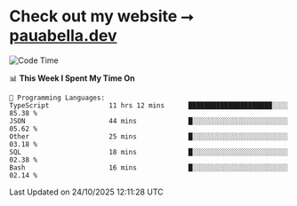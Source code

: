 # Check out my website ⭢ [pauabella.dev](https://pauabella.dev)

<!--START_SECTION:waka-->
![Code Time](http://img.shields.io/badge/Code%20Time-4%2C922%20hrs%2053%20mins-blue)

📊 **This Week I Spent My Time On** 

```text
💬 Programming Languages: 
TypeScript               11 hrs 12 mins      █████████████████████░░░░   85.38 % 
JSON                     44 mins             █░░░░░░░░░░░░░░░░░░░░░░░░   05.62 % 
Other                    25 mins             █░░░░░░░░░░░░░░░░░░░░░░░░   03.18 % 
SQL                      18 mins             █░░░░░░░░░░░░░░░░░░░░░░░░   02.38 % 
Bash                     16 mins             █░░░░░░░░░░░░░░░░░░░░░░░░   02.14 % 
```


 Last Updated on 24/10/2025 12:11:28 UTC
<!--END_SECTION:waka-->
